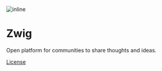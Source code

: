 ![inline](https://github.com/lnsp/zwig/raw/master/appengine/static/icons/favicon-96x96.png)
# Zwig

Open platform for communities to share thoughts and ideas.

[License](https://github.com/lnsp/dodel/blob/master/LICENSE.md)
